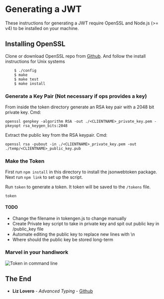 # Generating a JWT

These instructions for generating a JWT require OpenSSL and Node.js (>= v4) to be installed on your machine.

## Installing OpenSSL

Clone or download OpenSSL repo from [Github](https://github.com/openssl/openssl). And follow the install instructions for Unix systems

```    
    $ ./config
    $ make
    $ make test
    $ make install
```

### Generate a Key Pair (Not necessary if ops provides a key)

From inside the token directory generate an RSA key pair with a 2048 bit private key.
Cmd:
```
openssl genpkey -algorithm RSA -out ./<CLIENTNAME>_private_key.pem -pkeyopt rsa_keygen_bits:2048
```

Extract the public key from the RSA keypair.
Cmd:
```
openssl rsa -pubout -in ./<CLIENTNAME>_private_key.pem -out ./temp/<CLIENTNAME>_public_key.pub
```

### Make the Token

First run `npm install` in this directory to install the jsonwebtoken package. Next run `npm link` to set up the script.

Run `token` to generate a token. It token will be saved to the `/tokens` file.
```
token
```

#### TODO
+ Change the filename in tokengen.js to change manually
+ Create Private key script to take in private key and spit out public key in /public_key file
+ Automate editing the public key to replace new lines with \n
+ Where should the public key be stored long-term


### Marvel in your handiwork

![Token in command line](https://raw.githubusercontent.com/lizlove/token/master/token.png)


## The End

* **Liz Lovero** - *Advanced Typing* - [Github](https://github.com/lizlove)
